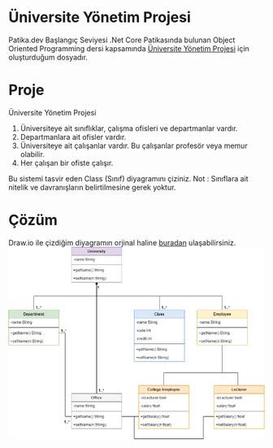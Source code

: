 # Üniversite Yönetim Projesi

Patika.dev Başlangıç Seviyesi .Net Core Patikasında bulunan Object Oriented Programming dersi kapsamında [Üniversite Yönetim Projesi](https://app.patika.dev/courses/oop/odev-university) için oluşturduğum dosyadır.

# Proje

Üniversite Yönetim Projesi

1. Üniversiteye ait sınıflıklar, çalışma ofisleri ve departmanlar vardır.
2. Departmanlara ait ofisler vardır.
3. Üniversiteye ait çalışanlar vardır. Bu çalışanlar profesör veya memur olabilir.
4. Her çalışan bir ofiste çalışır.

Bu sistemi tasvir eden Class (Sınıf) diyagramını çiziniz.
Not : Sınıflara ait nitelik ve davranışların belirtilmesine gerek yoktur.

# Çözüm

Draw.io ile çizdiğim diyagramın orjinal haline [buradan](https://github.com/haydarcancoskun92/patika.devEgitimleri/blob/main/.NetCorePatikalari/BaslangicSeviyesi.NetCorePatikasi/ObjectOrientedProgramming/UniversiteYonetimProjesi/Assets/%C3%9Cniversite%20Y%C3%B6netim%20Sistemi.drawio) ulaşabilirsiniz.
![UniversiteYonetimDiyagramı](https://raw.githubusercontent.com/haydarcancoskun92/patika.devEgitimleri/main/.NetCorePatikalari/BaslangicSeviyesi.NetCorePatikasi/ObjectOrientedProgramming/UniversiteYonetimProjesi/Assets/%C3%9Cniversite%20Y%C3%B6netim%20Sistemi.drawio.png)
